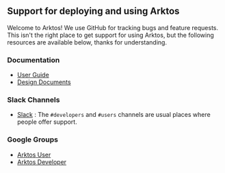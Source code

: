 ## Support for deploying and using Arktos

Welcome to Arktos! We use GitHub for tracking bugs and feature requests.
This isn't the right place to get support for using Arktos, but the following resources are available below, thanks for understanding.


### Documentation

* [User Guide](https://github.com/CentaurusInfra/arktos/tree/master/docs/user-guide/)
* [Design Documents](https://github.com/futurewei-cloud/arktos/tree/master/docs/design-proposals/)

### Slack Channels

* [Slack](http://arktosworkspace.slack.com/) :
The `#developers` and `#users` channels are usual places where
people offer support.

### Google Groups

* [Arktos User](https://groups.google.com/forum/#!forum/arktos-user/)
* [Arktos Developer](https://groups.google.com/forum/#!forum/arktos-dev/)
